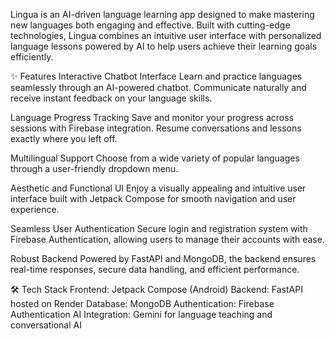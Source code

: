 Lingua is an AI-driven language learning app designed to make mastering new languages both engaging and effective. Built with cutting-edge technologies, Lingua combines an intuitive user interface with personalized language lessons powered by AI to help users achieve their learning goals efficiently.

✨ Features
Interactive Chatbot Interface
Learn and practice languages seamlessly through an AI-powered chatbot. Communicate naturally and receive instant feedback on your language skills.

Language Progress Tracking
Save and monitor your progress across sessions with Firebase integration. Resume conversations and lessons exactly where you left off.

Multilingual Support
Choose from a wide variety of popular languages through a user-friendly dropdown menu.

Aesthetic and Functional UI
Enjoy a visually appealing and intuitive user interface built with Jetpack Compose for smooth navigation and user experience.

Seamless User Authentication
Secure login and registration system with Firebase Authentication, allowing users to manage their accounts with ease.

Robust Backend
Powered by FastAPI and MongoDB, the backend ensures real-time responses, secure data handling, and efficient performance.

🛠️ Tech Stack
Frontend: Jetpack Compose (Android)
Backend: FastAPI hosted on Render
Database: MongoDB
Authentication: Firebase Authentication
AI Integration: Gemini for language teaching and conversational AI
